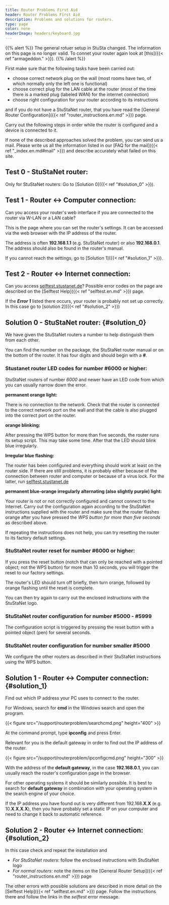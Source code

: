 ```yaml
---
title: Router Problems First Aid
header: Router Problems First Aid
description: Problems and solutions for routers.
type: page
color: none
headerImage: headers/keyboard.jpg
---
```


{{% alert %}}
The general rotuer setup in StuSta changed. The information on this page is no longer valid.
To connet your router again look at [this]({{< ref "armageddon." >}}).
{{% /alert %}}


First make sure that the following tasks have been carried out:

* choose correct network plug on the wall (most rooms have two, of which normally only the left one is functional)
* choose correct plug for the LAN cable at the router (most of the time there is a marked plug (labeled *WAN*) for the internet connection)
* choose right configuration for your router according to its instructions

and if you do not have a StuStaNet router, that you have read the [General Router Configuration]({{< ref "router_instructions.en.md" >}}) page.

Carry out the following steps in order while the router is configured and a device is connected to it.

If none of the described approaches solved the problem, you can send us a mail.
Please write us all the information listed in our [FAQ for the mail]({{< ref "_index.en.md#mail" >}}) and describe accurately what failed on this site.

## Test 0 - StuStaNet router:

Only for StuStaNet routers:
Go to [Solution 0]({{< ref "#solution_0" >}}).

## Test 1 - Router <-> Computer connection:

Can you access your router's web interface if you are connected to the router via W-LAN or a LAN cable?

This is the page where you can set the router's settings.
It can be accessed via the web browser with the IP address of the router.

The address is often **192.168.1.1** (e.g. StuStaNet router) or also **192.168.0.1**.
The address should also be found in the router's manual.

If you cannot reach the settings, go to [Solution 1]({{< ref "#solution_1" >}}).

## Test 2 - Router <-> Internet connection:

Can you access [selftest.stustanet.de](http://selftest.stustanet.de)?
Possible error codes on the page are described on the [Selftest Help]({{< ref "selftest.en.md" >}}) page.

If the **_Error 1_** listed there occurs, your router is probably not set up correctly.
In this case go to [solution 2]({{< ref "#solution_2" >}})

## Solution 0 - StuStaNet router: {#solution_0}

We have given the StuStaNet routers a number to help distinguish them from each other.

You can find the number on the package, the StuStaNet router manual or on the bottom of the router.
It has four digits and should begin with a **_#_**.

### Stustanet router LED codes for number #6000 or higher:

StuStaNet routers of number *6000* and newer have an LED code from which you can usually narrow down the error.

**permanent orange light:**

There is no connection to the network. 
Check that the router is connected to the correct network port on the wall and that the cable is also plugged into the correct port on the router.

**orange blinking:**

After pressing the WPS button for more than five seconds, the router runs its setup script. 
This may take some time. 
After that the LED should blink blue irregularly.

**Irregular blue flashing:**

The router has been configured and everything should work at least on the router side.
If there are still problems, it is probably either because of the connection between router and computer or because of a virus lock.
For the latter, run [selftest.stustanet.de](http://selftest.stustanet.de)

**permanent blue-orange irregularly alternating (also slightly purple) light:**

Your router is not or not correctly configured and cannot connect to the Internet.
Carry out the configuration again according to the StuStaNet instructions supplied with the router and make sure that the router flashes orange after you have pressed the *WPS button for more than five seconds* as described above.

If repeating the instructions does not help, you can try resetting the router to its factory default settings.

### StuStaNet router reset for number #6000 or higher:

If you press the reset button (notch that can only be reached with a pointed object; not the WPS button) for more than 10 seconds, you will trigger the reset to our factory settings.

The router's LED should turn off briefly, then turn orange, followed by orange flashing until the reset is complete.

You can then try again to carry out the enclosed instructions with the StuStaNet logo.

### StuStaNet router configuration for number #5000 - #5999

The configuration script is triggered by pressing the reset button with a pointed object (pen) for several seconds.

### StuStaNet router configuration for number smaller #5000

We configure the other routers as described in their StuStaNet instructions using the WPS button.

## Solution 1 - Router <-> Computer connection: {#solution_1}

Find out which IP address your PC uses to connect to the router.

For Windows, search for **cmd** in the Windows search and open the program.

{{< figure src="/support/routerproblem/searchcmd.png" height="400" >}}

At the command prompt, type **ipconfig** and press Enter.

Relevant for you is the default gateway in order to find out the IP address of the router.

{{< figure src="/support/routerproblem/ipconfigcmd.png" height="300" >}}

With the address of the **default gateway**, in the case **192.168.0.1**, you can usually reach the router's configuration page in the browser.

For other operating systems it should be similarly possible.
It is best to search for **default gateway** in combination with your operating system in the search engine of your choice.

If the IP address you have found out is very different from 192.168.**X**.**X** (e.g. 10.**X**.**X**.**X**.**X**), then you have probably set a static IP on your computer and need to change it back to automatic reference.

## Solution 2 - Router <-> Internet connection: {#solution_2}

In this case check and repeat the installation and

* *For StuStaNet routers*: follow the enclosed instructions with StuStaNet logo
* *For normal routers*: note the items on the [General Router Setup]({{< ref "router_instructions.en.md" >}}) page

The other errors with possible solutions are described in more detail on the [Selftest Help]({{< ref "selftest.en.md" >}}) page.
Follow the instructions there and follow the links in the *selftest* error message.
